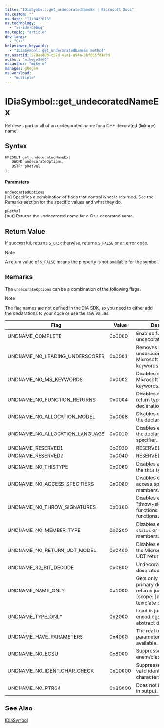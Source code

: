 ```yaml
---
title: "IDiaSymbol::get_undecoratedNameEx | Microsoft Docs"
ms.custom: ""
ms.date: "11/04/2016"
ms.technology: 
  - "vs-ide-debug"
ms.topic: "article"
dev_langs: 
  - "C++"
helpviewer_keywords: 
  - "IDiaSymbol::get_undecoratedNameEx method"
ms.assetid: 579aed0b-c57d-41a1-a94a-3bf665fd4a9d
author: "mikejo5000"
ms.author: "mikejo"
manager: ghogen
ms.workload: 
  - "multiple"
---
```

# IDiaSymbol::get_undecoratedNameEx
Retrieves part or all of an undecorated name for a C++ decorated (linkage) name.  
  
## Syntax  
  
```C++  
HRESULT get_undecoratedNameEx(   
   DWORD undecorateOptions,  
   BSTR* pRetval  
);  
```  
  
#### Parameters  
 `undecoratedOptions`  
 [in] Specifies a combination of flags that control what is returned. See the Remarks section for the specific values and what they do.  
  
 `pRetVal`  
 [out] Returns the undecorated name for a C++ decorated name.  
  
## Return Value  
 If successful, returns `S_OK`; otherwise, returns `S_FALSE` or an error code.  
  
> [!NOTE]
>  A return value of `S_FALSE` means the property is not available for the symbol.  
  
## Remarks  
 The `undecorateOptions` can be a combination of the following flags.  
  
> [!NOTE]
>  The flag names are not defined in the DIA SDK, so you need to either add the declarations to your code or use the raw values.  
  
|Flag|Value|Description|  
|----------|-----------|-----------------|  
|UNDNAME_COMPLETE|0x0000|Enables full undecoration.|  
|UNDNAME_NO_LEADING_UNDERSCORES|0x0001|Removes leading underscores from Microsoft extended keywords.|  
|UNDNAME_NO_MS_KEYWORDS|0x0002|Disables expansion of Microsoft extended keywords.|  
|UNDNAME_NO_FUNCTION_RETURNS|0x0004|Disables expansion of return type for primary declaration.|  
|UNDNAME_NO_ALLOCATION_MODEL|0x0008|Disables expansion of the declaration model.|  
|UNDNAME_NO_ALLOCATION_LANGUAGE|0x0010|Disables expansion of the declaration language specifier.|  
|UNDNAME_RESERVED1|0x0020|RESERVED.|  
|UNDNAME_RESERVED2|0x0040|RESERVED.|  
|UNDNAME_NO_THISTYPE|0x0060|Disables all modifiers on the `this` type.|  
|UNDNAME_NO_ACCESS_SPECIFIERS|0x0080|Disables expansion of access specifiers for members.|  
|UNDNAME_NO_THROW_SIGNATURES|0x0100|Disables expansion of "throw-signatures" for functions and pointers to functions.|  
|UNDNAME_NO_MEMBER_TYPE|0x0200|Disables expansion of `static` or `virtual` members.|  
|UNDNAME_NO_RETURN_UDT_MODEL|0x0400|Disables expansion of the Microsoft model for UDT returns.|  
|UNDNAME_32_BIT_DECODE|0x0800|Undecorates 32-bit decorated names.|  
|UNDNAME_NAME_ONLY|0x1000|Gets only the name for primary declaration; returns just [scope::]name.  Expands template params.|  
|UNDNAME_TYPE_ONLY|0x2000|Input is just a type encoding; composes an abstract declarator.|  
|UNDNAME_HAVE_PARAMETERS|0x4000|The real template parameters are available.|  
|UNDNAME_NO_ECSU|0x8000|Suppresses enum/class/struct/union.|  
|UNDNAME_NO_IDENT_CHAR_CHECK|0x10000|Suppresses check for valid identifier characters.|  
|UNDNAME_NO_PTR64|0x20000|Does not include ptr64 in output.|  
  
## See Also  
 [IDiaSymbol](../../debugger/debug-interface-access/idiasymbol.md)